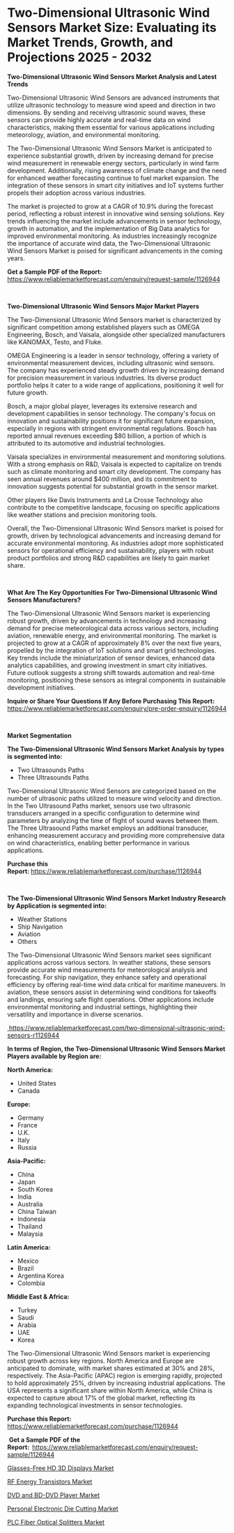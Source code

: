 <p><h1>Two-Dimensional Ultrasonic Wind Sensors Market Size: Evaluating its Market Trends, Growth, and Projections 2025 - 2032</h1></p><p><strong>Two-Dimensional Ultrasonic Wind Sensors Market Analysis and Latest Trends</strong></p>
<p><p>Two-Dimensional Ultrasonic Wind Sensors are advanced instruments that utilize ultrasonic technology to measure wind speed and direction in two dimensions. By sending and receiving ultrasonic sound waves, these sensors can provide highly accurate and real-time data on wind characteristics, making them essential for various applications including meteorology, aviation, and environmental monitoring.</p><p>The Two-Dimensional Ultrasonic Wind Sensors Market is anticipated to experience substantial growth, driven by increasing demand for precise wind measurement in renewable energy sectors, particularly in wind farm development. Additionally, rising awareness of climate change and the need for enhanced weather forecasting continue to fuel market expansion. The integration of these sensors in smart city initiatives and IoT systems further propels their adoption across various industries.</p><p>The market is projected to grow at a CAGR of 10.9% during the forecast period, reflecting a robust interest in innovative wind sensing solutions. Key trends influencing the market include advancements in sensor technology, growth in automation, and the implementation of Big Data analytics for improved environmental monitoring. As industries increasingly recognize the importance of accurate wind data, the Two-Dimensional Ultrasonic Wind Sensors Market is poised for significant advancements in the coming years.</p></p>
<p><strong>Get a Sample PDF of the Report:&nbsp;</strong> <a href="https://www.reliablemarketforecast.com/enquiry/request-sample/1126944?utm_campaign=1890&utm_medium=2&utm_source=Github&utm_content=ia&utm_term=07042025&utm_id=two-dimensional-ultrasonic-wind-sensors">https://www.reliablemarketforecast.com/enquiry/request-sample/1126944</a></p>
<p>&nbsp;</p>
<p><strong>Two-Dimensional Ultrasonic Wind Sensors Major Market Players</strong></p>
<p><p>The Two-Dimensional Ultrasonic Wind Sensors market is characterized by significant competition among established players such as OMEGA Engineering, Bosch, and Vaisala, alongside other specialized manufacturers like KANOMAX, Testo, and Fluke.</p><p>OMEGA Engineering is a leader in sensor technology, offering a variety of environmental measurement devices, including ultrasonic wind sensors. The company has experienced steady growth driven by increasing demand for precision measurement in various industries. Its diverse product portfolio helps it cater to a wide range of applications, positioning it well for future growth.</p><p>Bosch, a major global player, leverages its extensive research and development capabilities in sensor technology. The company's focus on innovation and sustainability positions it for significant future expansion, especially in regions with stringent environmental regulations. Bosch has reported annual revenues exceeding $80 billion, a portion of which is attributed to its automotive and industrial technologies.</p><p>Vaisala specializes in environmental measurement and monitoring solutions. With a strong emphasis on R&D, Vaisala is expected to capitalize on trends such as climate monitoring and smart city development. The company has seen annual revenues around $400 million, and its commitment to innovation suggests potential for substantial growth in the sensor market.</p><p>Other players like Davis Instruments and La Crosse Technology also contribute to the competitive landscape, focusing on specific applications like weather stations and precision monitoring tools.</p><p>Overall, the Two-Dimensional Ultrasonic Wind Sensors market is poised for growth, driven by technological advancements and increasing demand for accurate environmental monitoring. As industries adopt more sophisticated sensors for operational efficiency and sustainability, players with robust product portfolios and strong R&D capabilities are likely to gain market share.</p></p>
<p>&nbsp;</p>
<p><strong>What Are The Key Opportunities For Two-Dimensional Ultrasonic Wind Sensors Manufacturers?</strong></p>
<p><p>The Two-Dimensional Ultrasonic Wind Sensors market is experiencing robust growth, driven by advancements in technology and increasing demand for precise meteorological data across various sectors, including aviation, renewable energy, and environmental monitoring. The market is projected to grow at a CAGR of approximately 8% over the next five years, propelled by the integration of IoT solutions and smart grid technologies. Key trends include the miniaturization of sensor devices, enhanced data analytics capabilities, and growing investment in smart city initiatives. Future outlook suggests a strong shift towards automation and real-time monitoring, positioning these sensors as integral components in sustainable development initiatives.</p></p>
<p><strong>Inquire or Share Your Questions If Any Before Purchasing This Report:</strong> <a href="https://www.reliablemarketforecast.com/enquiry/pre-order-enquiry/1126944?utm_campaign=1890&utm_medium=2&utm_source=Github&utm_content=ia&utm_term=07042025&utm_id=two-dimensional-ultrasonic-wind-sensors">https://www.reliablemarketforecast.com/enquiry/pre-order-enquiry/1126944</a></p>
<p>&nbsp;</p>
<p><strong>Market Segmentation</strong></p>
<p><strong>The Two-Dimensional Ultrasonic Wind Sensors Market Analysis by types is segmented into:</strong></p>
<p><ul><li>Two Ultrasounds Paths</li><li>Three Ultrasounds Paths</li></ul></p>
<p><p>Two-Dimensional Ultrasonic Wind Sensors are categorized based on the number of ultrasonic paths utilized to measure wind velocity and direction. In the Two Ultrasound Paths market, sensors use two ultrasonic transducers arranged in a specific configuration to determine wind parameters by analyzing the time of flight of sound waves between them. The Three Ultrasound Paths market employs an additional transducer, enhancing measurement accuracy and providing more comprehensive data on wind characteristics, enabling better performance in various applications.</p></p>
<p><strong>Purchase this Report:&nbsp;</strong><a href="https://www.reliablemarketforecast.com/purchase/1126944?utm_campaign=1890&utm_medium=2&utm_source=Github&utm_content=ia&utm_term=07042025&utm_id=two-dimensional-ultrasonic-wind-sensors">https://www.reliablemarketforecast.com/purchase/1126944</a></p>
<p>&nbsp;</p>
<p><strong>The Two-Dimensional Ultrasonic Wind Sensors Market Industry Research by Application is segmented into:</strong></p>
<p><ul><li>Weather Stations</li><li>Ship Navigation</li><li>Aviation</li><li>Others</li></ul></p>
<p><p>The Two-Dimensional Ultrasonic Wind Sensors market sees significant applications across various sectors. In weather stations, these sensors provide accurate wind measurements for meteorological analysis and forecasting. For ship navigation, they enhance safety and operational efficiency by offering real-time wind data critical for maritime maneuvers. In aviation, these sensors assist in determining wind conditions for takeoffs and landings, ensuring safe flight operations. Other applications include environmental monitoring and industrial settings, highlighting their versatility and importance in diverse scenarios.</p></p>
<p><a href="https://www.reliablemarketforecast.com/two-dimensional-ultrasonic-wind-sensors-r1126944?utm_campaign=1890&utm_medium=2&utm_source=Github&utm_content=ia&utm_term=07042025&utm_id=two-dimensional-ultrasonic-wind-sensors">&nbsp;https://www.reliablemarketforecast.com/two-dimensional-ultrasonic-wind-sensors-r1126944</a></p>
<p><strong>In terms of Region, the Two-Dimensional Ultrasonic Wind Sensors Market Players available by Region are:</strong></p>
<p>
    <p> <strong> North America: </strong>
        <ul>
            <li>United States</li>
            <li>Canada</li>
        </ul>
        </p> 
    <p> <strong> Europe: </strong>
        <ul>
            <li>Germany</li>
            <li>France</li>
            <li>U.K.</li>
            <li>Italy</li>
            <li>Russia</li>
        </ul>
        </p> 
    <p> <strong> Asia-Pacific: </strong>
        <ul>
            <li>China</li>
            <li>Japan</li>
            <li>South Korea</li>
            <li>India</li>
            <li>Australia</li>
            <li>China Taiwan</li>
            <li>Indonesia</li>
            <li>Thailand</li>
            <li>Malaysia</li>
        </ul>
        </p> 
    <p> <strong> Latin America: </strong>
        <ul>
            <li>Mexico</li>
            <li>Brazil</li>
            <li>Argentina Korea</li>
            <li>Colombia</li>
        </ul>
        </p> 
    <p> <strong> Middle East & Africa: </strong>
        <ul>
            <li>Turkey</li>
            <li>Saudi</li>
            <li>Arabia</li>
            <li>UAE</li>
            <li>Korea</li>
        </ul>
    </p>
    </p>
<p><p>The Two-Dimensional Ultrasonic Wind Sensors market is experiencing robust growth across key regions. North America and Europe are anticipated to dominate, with market shares estimated at 30% and 28%, respectively. The Asia-Pacific (APAC) region is emerging rapidly, projected to hold approximately 25%, driven by increasing industrial applications. The USA represents a significant share within North America, while China is expected to capture about 17% of the global market, reflecting its expanding technological investments in sensor technologies.</p></p>
<p><strong>Purchase this Report: </strong><a href="https://www.reliablemarketforecast.com/purchase/1126944?utm_campaign=1890&utm_medium=2&utm_source=Github&utm_content=ia&utm_term=07042025&utm_id=two-dimensional-ultrasonic-wind-sensors">https://www.reliablemarketforecast.com/purchase/1126944</a></p>
<p>&nbsp;<strong>Get a Sample PDF of the Report:&nbsp;&nbsp;</strong><a href="https://www.reliablemarketforecast.com/enquiry/request-sample/1126944?utm_campaign=1890&utm_medium=2&utm_source=Github&utm_content=ia&utm_term=07042025&utm_id=two-dimensional-ultrasonic-wind-sensors">https://www.reliablemarketforecast.com/enquiry/request-sample/1126944</a></p>
<p><strong></strong></p>
<p><p><a href="https://github.com/wantadhagino/Market-Research-Report-List-1/blob/main/glasses-free-hd-3d-displays-market.md?utm_campaign=1890&utm_medium=2&utm_source=Github&utm_content=ia&utm_term=07042025&utm_id=two-dimensional-ultrasonic-wind-sensors">Glasses-Free HD 3D Displays Market</a></p><p><a href="https://github.com/eskelimaksic/Market-Research-Report-List-1/blob/main/rf-energy-transistors-market.md?utm_campaign=1890&utm_medium=2&utm_source=Github&utm_content=ia&utm_term=07042025&utm_id=two-dimensional-ultrasonic-wind-sensors">RF Energy Transistors Market</a></p><p><a href="https://github.com/hatlepigna2s/Market-Research-Report-List-1/blob/main/dvd-and-bd-dvd-player-market.md?utm_campaign=1890&utm_medium=2&utm_source=Github&utm_content=ia&utm_term=07042025&utm_id=two-dimensional-ultrasonic-wind-sensors">DVD and BD-DVD Player Market</a></p><p><a href="https://github.com/vestadjogile/Market-Research-Report-List-1/blob/main/personal-electronic-die-cutting-market.md?utm_campaign=1890&utm_medium=2&utm_source=Github&utm_content=ia&utm_term=07042025&utm_id=two-dimensional-ultrasonic-wind-sensors">Personal Electronic Die Cutting Market</a></p><p><a href="https://github.com/lelahokendo/Market-Research-Report-List-1/blob/main/plc-fiber-optical-splitters-market.md?utm_campaign=1890&utm_medium=2&utm_source=Github&utm_content=ia&utm_term=07042025&utm_id=two-dimensional-ultrasonic-wind-sensors">PLC Fiber Optical Splitters Market</a></p></p>